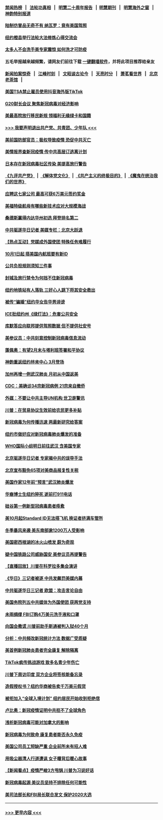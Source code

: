 #### [禁闻热榜](热点新闻.md?=0)  &nbsp;&nbsp;|&nbsp;&nbsp; [法轮功真相](https://github.com/gfw-breaker/truth/blob/master/README.md?=0) &nbsp;&nbsp;|&nbsp;&nbsp; [明慧二十周年报告](https://github.com/gfw-breaker/mh-reports/blob/master/README.md?=0) &nbsp;&nbsp;|&nbsp;&nbsp;[明慧期刊](https://github.com/gfw-breaker/mh-qikan) &nbsp;&nbsp;|&nbsp;&nbsp; [明慧海外之窗](https://github.com/gfw-breaker/mh-news/blob/master/README.md?=0) &nbsp;&nbsp;|&nbsp;&nbsp; [神韵特别报道](https://github.com/gfw-breaker/mh-news/blob/master/shenyun.md?=0)
#### [陆制仿冒品无奇不有 纳瓦罗：竟有美国驾照](../pages/nsc412/n11890953.md?t=02241431) 
#### [纽约橙县举行法轮大法修炼心得交流会](../pages/nsc412/n11890760.md?t=02241431) 
#### [太多人不会洗手美专家震惊 如何洗才可防疫](../pages/nsc412/n11875866.md?t=02241431) 
#### 五毛举报越来越频繁，请网友们前往下载 [一键翻墙软件](https://github.com/gfw-breaker/ssr-accounts)，并将此项目推荐给亲友
#### [新闻拍案惊奇](https://github.com/gfw-breaker/banned-news/blob/master/pages/link4.md) &nbsp;&nbsp;|&nbsp;&nbsp; [江峰时刻](https://github.com/gfw-breaker/banned-news/blob/master/pages/link4.md) &nbsp;&nbsp;|&nbsp;&nbsp; [文昭谈古论今](https://github.com/gfw-breaker/banned-news/blob/master/pages/link4.md) &nbsp;&nbsp;|&nbsp;&nbsp; [天亮时分](https://github.com/gfw-breaker/banned-news/blob/master/pages/link4.md) &nbsp;&nbsp;|&nbsp;&nbsp; [萧茗看世界](https://github.com/gfw-breaker/banned-news/blob/master/pages/link4.md) &nbsp;&nbsp;|&nbsp;&nbsp; [北京老茶馆](https://github.com/gfw-breaker/banned-news/blob/master/pages/link4.md) &nbsp;&nbsp;|&nbsp;&nbsp; 
#### [美国TSA禁止雇员使用抖音海外版TikTok](../pages/nsc412/n11890500.md?t=02241431) 
#### [G20财长会议 聚焦新冠病毒对经济影响](../pages/nsc412/n11890400.md?t=02241431) 
#### [美最高院放行移民新规 领福利无缘绿卡和国籍](../pages/nsc412/n11889500.md?t=02241431) 
#### [>>> 我要声明退出共产党、共青团、少年队 <<<](https://github.com/begood0513/goodnews/blob/master/quit/letter.md) 
#### [美前国防部官员：极权导致疫情 恐促中共灭亡](../pages/nsc412/n11889092.md?t=02241431) 
#### [美情报界查新冠疫情 传中共高层订逃离计划](../pages/nsc412/n11888161.md?t=02241431) 
#### [日本存在新冠病毒社区传染 美提高旅行警告](../pages/nsc412/n11889917.md?t=02241431) 
#### [《九评共产党》](https://github.com/begood0513/9ping.md/blob/master/README.md) &nbsp;|&nbsp; [《解体党文化》](../../../../jtdwh.md/blob/master/README.md)  &nbsp;|&nbsp; [《共产主义的终极目的》](../../../../gczydzjmd.md/blob/master/README.md) &nbsp;|&nbsp; [《魔鬼在统治我们的世界》](../../../../mgztzwmdsj.md/blob/master/README.md) 
#### [应聘这七家公司 最高可获6万美元签约奖金](../pages/nsc412/n11879446.md?t=02241431) 
#### [美福特级航母有哪些新技术应对大规模海战](../pages/nsc412/n11882087.md?t=02241431) 
#### [桑德斯赢得内达华州初选 拜登排名第二](../pages/nsc412/n11888760.md?t=02241431) 
#### [中共驱逐华日记者 美媒专栏：北京大跃退](../pages/nsc412/n11888453.md?t=02241431) 
#### [【热点互动】党媒成外国使团 特殊任务难履行](../pages/nsc412/n11888306.md?t=02241431) 
#### [10月1日起 搭美国内航班要有新ID](../pages/nsc412/n11888243.md?t=02241431) 
#### [公共负担规则须知三件事](../pages/nsc412/n11888123.md?t=02241431) 
#### [封城及旅行禁令为何挡不住新冠病毒](../pages/nsc412/n11888067.md?t=02241431) 
#### [纽约地铁站有人落轨   三好心人跳下将其安全救出](../pages/nsc412/n11888088.md?t=02241431) 
#### [被传“骗婚”纽约华女告华男诽谤](../pages/nsc412/n11887303.md?t=02241431) 
#### [ICE批纽约州《绿灯法》：危害公共安全](../pages/nsc412/n11887285.md?t=02241431) 
#### [库默答应向联邦提供驾照数据 但不提供社安号](../pages/nsc412/n11887269.md?t=02241431) 
#### [美参议员：中共刻意控制新冠病毒信息流动](../pages/nsc412/n11887949.md?t=02241431) 
#### [蓬佩奥：有望2月末与塔利班签署和平协议](../pages/nsc412/n11887248.md?t=02241431) 
#### [神韵重返纽约林肯中心 3月登场](../pages/nsc412/n11885013.md?t=02241431) 
#### [加州再增一例武汉肺炎 月初从中国返美](../pages/nsc412/n11886929.md?t=02241431) 
#### [CDC：美确诊34宗新冠病例 21宗来自撤侨](../pages/nsc412/n11886795.md?t=02241431) 
#### [外媒：不要让中共主导UN机构 世卫是警讯](../pages/nsc412/n11886401.md?t=02241431) 
#### [川普：在贸易协议生效前给农民更多补贴](../pages/nsc412/n11886549.md?t=02241431) 
#### [新冠病毒为何传播迅速 两最新研究给答案](../pages/nsc412/n11886505.md?t=02241431) 
#### [纽约市做好应对新冠病毒肺炎爆发的准备](../pages/nsc412/n11885019.md?t=02241431) 
#### [WHO国际小组明日前往武汉 含美国专家](../pages/nsc412/n11886380.md?t=02241431) 
#### [北京驱逐华日记者 专家揭中共的误导手法](../pages/nsc412/n11886124.md?t=02241431) 
#### [北京宣布豁免65项对美商品报复性关税](../pages/nsc412/n11885960.md?t=02241431) 
#### [美国作家12年前“预言”武汉肺炎爆发](../pages/nsc412/n11885487.md?t=02241431) 
#### [华裔博士生纽约猝死  逝前打911电话](../pages/nsc412/n11885007.md?t=02241431) 
#### [硅谷第一例新型冠病毒患者痊愈](../pages/nsc412/n11885163.md?t=02241431) 
#### [美10月起Standard ID无法搭飞机  换证者挤满车管所](../pages/nsc412/n11885036.md?t=02241431) 
#### [冬季暴风来袭 美东南部逾1200万人受影响](../pages/nsc412/n11884620.md?t=02241431) 
#### [美国密西根湖的冰火山喷发 蔚为奇观](../pages/nsc412/n11884842.md?t=02241431) 
#### [疑中国铁路公司威胁国安 美参议员再提警告](../pages/nsc412/n11884300.md?t=02241431) 
#### [【直播回放】川普在科罗拉多集会演讲](../pages/nsc412/n11883640.md?t=02241431) 
#### [《华日》三记者被逐 中共发飙罚美媒内幕](../pages/nsc412/n11884184.md?t=02241431) 
#### [中共驱逐华日三记者 欧盟：攻击言论自由](../pages/nsc412/n11884179.md?t=02241431) 
#### [美国务院列五中共媒体为外国使团 获两党支持](../pages/nsc412/n11883954.md?t=02241431) 
#### [未雨绸缪 FBI订购4万美元洗手液和口罩](../pages/nsc412/n11883960.md?t=02241431) 
#### [向国会撒谎 川普前助手斯通被判入狱40个月](../pages/nsc412/n11883930.md?t=02241431) 
#### [分析：中共频改新冠统计方法 数据广受质疑](../pages/nsc412/n11883875.md?t=02241431) 
#### [美首例新冠肺炎患者完全康复 解除隔离](../pages/nsc412/n11883754.md?t=02241431) 
#### [TikTok疯传挑战游戏 致多名青少年伤亡](../pages/nsc412/n11883598.md?t=02241431) 
#### [川普下周访印度 双方企业将签核能备忘录](../pages/nsc412/n11883604.md?t=02241431) 
#### [造假授权书？纽约华商被告卖千万美元假货](../pages/nsc412/n11882429.md?t=02241431) 
#### [被拒加入“全球入境计划”  纽约居民开始收到拒绝信](../pages/nsc412/n11882417.md?t=02241431) 
#### [卢比奥：新冠疫情证明中共担不了全球角色](../pages/nsc412/n11881340.md?t=02241431) 
#### [浅析新冠病毒可能对加拿大的影响](../pages/nsc412/n11879775.md?t=02241431) 
#### [新冠病毒为何致命 康复患者能否永久免疫](../pages/nsc412/n11881488.md?t=02241431) 
#### [美国公司员工短缺严重 企业前所未有招人难](../pages/nsc412/n11881792.md?t=02241431) 
#### [用吸尘器清人行道遭讽 女子曝背后暖心故事](../pages/nsc412/n11881702.md?t=02241431) 
#### [【新闻看点】疫情严峻3方甩锅 川普为习说好话](../pages/nsc412/n11881049.md?t=02241431) 
#### [新冠病毒起源 美议员坚持不排除任何可能性](../pages/nsc412/n11881179.md?t=02241431) 
#### [美司法部长和FBI局长联合发文 保护2020大选](../pages/nsc412/n11881522.md?t=02241431) 

----
#### [ >>> 更早内容 <<< ](../indexes/nsc412-earlier.md)
